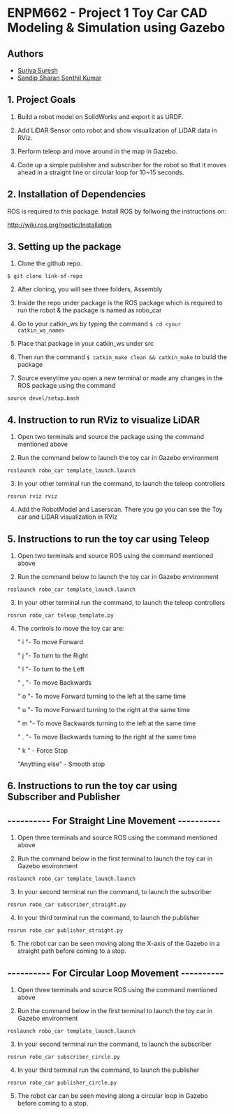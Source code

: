
# ENPM662 - Project 1 Toy Car CAD Modeling & Simulation using Gazebo 



## Authors

- [Suriya Suresh](https://www.github.com/theunknowninfinite)
- [Sandip Sharan Senthil Kumar](https://github.com/Sandip2612)

## 1. Project Goals

1. Build a robot model on SolidWorks and export it as URDF.

2. Add LiDAR Sensor onto robot and show  visualization of LiDAR data in RViz.

3. Perform teleop and move around in the map in Gazebo.

4. Code up a simple publisher and subscriber for the robot so that it moves ahead in a straight line or circular loop for 10~15 seconds.

## 2. Installation of Dependencies

ROS is required to this package.
Install ROS by follwoing the instructions on:

http://wiki.ros.org/noetic/Installation

## 3. Setting up the package

1. Clone the github repo.

```` 
$ git clone link-of-repo
````
2. After cloning, you will see  three folders, Assembly

3. Inside the repo under package is the ROS package which is required to run the robot & the package is named as robo_car

4. Go to your catkin_ws by typing the command  ````$ cd <your catkin_ws_name>```` 

5. Place that package in your catkin_ws under src 

6. Then run the command ```` $ catkin_make clean && catkin_make ```` to build the package

7. Source everytime you open a new terminal or made any changes in the ROS package using the command
````
source devel/setup.bash
````
## 4. Instruction to run RViz to visualize LiDAR

1. Open two terminals and source the package using the command mentioned above <br />

2. Run the command below to launch the toy car in Gazebo environment
```` 
roslaunch robo_car template_launch.launch 
```` 
3. In your other terminal run the command, to launch the teleop controllers
````
rosrun rviz rviz
````

4. Add the RobotModel and Laserscan. There you go you can see the Toy car and LiDAR visualization in RViz

## 5. Instructions to run the toy car using Teleop

1. Open two terminals and source ROS using the command mentioned above <br />

2. Run the command below to launch the toy car in Gazebo environment
```` 
roslaunch robo_car template_launch.launch 
```` 
3. In your other terminal run the command, to launch the teleop controllers
````
rosrun robo_car teleop_template.py
````
4. The controls to move the toy car are: 


    " i "- To move Forward 

    " j "- To turn to the Right

    " l "- To turn to the Left
    
    " , "- To move Backwards

    " o "- To move Forward turning to the left at the same time

    " u "- To move Forward turning to the right at the same time

    " m "- To move Backwards turning to the left at the same time

    " . "- To move Backwards turning to the right at the same time

    " k " - Force Stop

    "Anything else" - Smooth stop

## 6. Instructions to run the toy car using Subscriber and Publisher

## ---------- For Straight Line Movement ----------

1. Open three terminals and source ROS using the command mentioned above <br />

2. Run the command below in the first terminal to launch the toy car in Gazebo environment
```` 
roslaunch robo_car template_launch.launch 
```` 
3. In your second terminal run the command, to launch the subscriber 
````
rosrun robo_car subscriber_straight.py
````
4. In your third terminal run the command, to launch the publisher
````
rosrun robo_car publisher_straight.py
````
5. The robot car can be seen moving along the X-axis of the Gazebo in a straight path before coming to a stop.

## ---------- For Circular Loop Movement ----------

1. Open three terminals and source ROS using the command mentioned above <br />

2. Run the command below in the first terminal to launch the toy car in Gazebo environment
```` 
roslaunch robo_car template_launch.launch 
```` 
3. In your second terminal run the command, to launch the subscriber 
````
rosrun robo_car subscriber_circle.py
````
4. In your third terminal run the command, to launch the publisher
````
rosrun robo_car publisher_circle.py
````
5. The robot car can be seen moving along a circular loop in Gazebo before coming to a stop.


